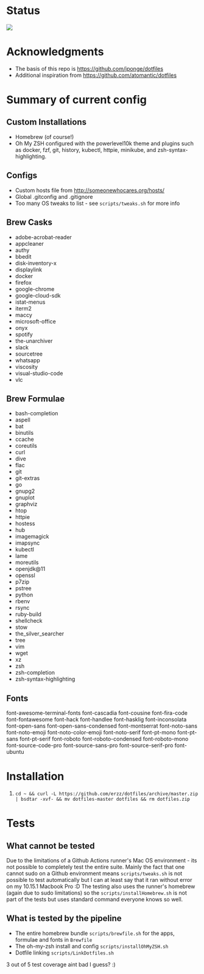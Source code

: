 # Status
![](https://github.com/erzz/dotfiles/workflows/Test%20Dotfiles/badge.svg)

# Acknowledgments
* The basis of this repo is https://github.com/jponge/dotfiles
* Additional inspiration from https://github.com/atomantic/dotfiles

# Summary of current config
## Custom Installations
* Homebrew (of course!)
* Oh My ZSH configured with the powerlevel10k theme and plugins such as docker, fzf, git, history, kubectl, httpie, minikube, and zsh-syntax-highlighting.

## Configs
* Custom hosts file from http://someonewhocares.org/hosts/
* Global .gitconfig and  .gitignore
* Too many OS tweaks to list - see `scripts/tweaks.sh` for more info

## Brew Casks 
* adobe-acrobat-reader
* appcleaner
* authy
* bbedit
* disk-inventory-x
* displaylink
* docker
* firefox
* google-chrome
* google-cloud-sdk
* istat-menus
* iterm2
* maccy
* microsoft-office
* onyx
* spotify
* the-unarchiver
* slack
* sourcetree
* whatsapp
* viscosity
* visual-studio-code
* vlc

## Brew Formulae
* bash-completion
* aspell
* bat
* binutils
* ccache
* coreutils
* curl
* dive
* flac
* git
* git-extras
* go
* gnupg2
* gnuplot
* graphviz
* htop
* httpie
* hostess
* hub
* imagemagick
* imapsync
* kubectl
* lame
* moreutils
* openjdk@11
* openssl
* p7zip
* pstree
* python
* rbenv
* rsync
* ruby-build
* shellcheck
* stow
* the_silver_searcher
* tree
* vim
* wget
* xz
* zsh
* zsh-completion
* zsh-syntax-highlighting

## Fonts
font-awesome-terminal-fonts font-cascadia font-cousine font-fira-code font-fontawesome font-hack font-handlee font-hasklig font-inconsolata font-open-sans font-open-sans-condensed font-montserrat font-noto-sans font-noto-emoji font-noto-color-emoji font-noto-serif font-pt-mono font-pt-sans font-pt-serif font-roboto font-roboto-condensed font-roboto-mono font-source-code-pro font-source-sans-pro font-source-serif-pro font-ubuntu

# Installation
1. `cd ~ && curl -L https://github.com/erzz/dotfiles/archive/master.zip | bsdtar -xvf- && mv dotfiles-master dotfiles && rm dotfiles.zip`

# Tests
## What cannot be tested
Due to the limitations of a Github Actions runner's Mac OS environment - its not possible to completely test the entire suite. 
Mainly the fact that one cannot sudo on a Github environment means `scripts/tweaks.sh` is not possible to test automatically but I can at least say that it ran without error on my 10.15.1 Macbook Pro :D
The testing also uses the runner's homebrew (again due to sudo limitations) so the `scripts/installHomebrew.sh` is not part of the tests but uses standard command everyone knows so well.

## What is tested by the pipeline
* The entire homebrew bundle `scripts/brewfile.sh` for the apps, formulae and fonts in `Brewfile`
* The oh-my-zsh install and config `scripts/installOhMyZSH.sh`
* Dotfile linking `scripts/LinkDotfiles.sh`

3 out of 5 test coverage aint bad I guess? :)
